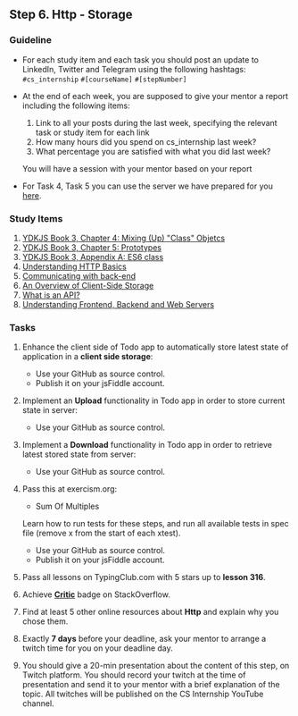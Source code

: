 ## Step 6. Http - Storage

### Guideline

- For each study item and each task you should post an update to LinkedIn, Twitter and Telegram using the following hashtags:
  `#cs_internship`
  `#[courseName]`
  `#[stepNumber]`

- At the end of each week, you are supposed to give your mentor a report including the following items:

  1. Link to all your posts during the last week, specifying the relevant task or study item for each link
  2. How many hours did you spend on cs_internship last week?
  3. What percentage you are satisfied with what you did last week?

  You will have a session with your mentor based on your report

- For Task 4, Task 5 you can use the server we have prepared for you [here]().

### Study Items <!-- omit in toc -->

1. [YDKJS Book 3, Chapter 4: Mixing (Up) "Class" Objetcs](https://github.com/getify/You-Dont-Know-JS/blob/1st-ed/this%20%26%20object%20prototypes/ch4.md)
2. [YDKJS Book 3, Chapter 5: Prototypes](https://github.com/getify/You-Dont-Know-JS/blob/1st-ed/this%20%26%20object%20prototypes/ch5.md)
3. [YDKJS Book 3, Appendix A: ES6 class](https://github.com/getify/You-Dont-Know-JS/blob/1st-ed/this%20%26%20object%20prototypes/apA.md)
4. [Understanding HTTP Basics](https://learn.onemonth.com/understanding-http-basics/)
5. [Communicating with back-end](https://www.sitepoint.com/xmlhttprequest-vs-the-fetch-api-whats-best-for-ajax-in-2019/)
6. [An Overview of Client-Side Storage](https://bitsofco.de/an-overview-of-client-side-storage)
7. [What is an API?](https://www.youtube.com/watch?v=s7wmiS2mSXY)
8. [Understanding Frontend, Backend and Web Servers](https://www.youtube.com/watch?v=d1Gd-MGaleE)

### Tasks <!-- omit in toc -->

1. Enhance the client side of Todo app to automatically store latest state of application in a **client side storage**:

   - Use your GitHub as source control.
   - Publish it on your jsFiddle account.

2. Implement an **Upload** functionality in Todo app in order to store current state in server:

   - Use your GitHub as source control.

3. Implement a **Download** functionality in Todo app in order to retrieve latest stored state from server:

   - Use your GitHub as source control.

4. Pass this at exercism.org:

   - Sum Of Multiples

   Learn how to run tests for these steps, and run all available tests in spec file (remove x from the start of each xtest).

   - Use your GitHub as source control.
   - Publish it on your jsFiddle account.

5. Pass all lessons on TypingClub.com with 5 stars up to **lesson 316**.

6. Achieve [**Critic**](https://stackoverflow.com/help/badges/7/critic) badge on StackOverflow.

7. Find at least 5 other online resources about **Http** and explain why you chose them.

8. Exactly **7 days** before your deadline, ask your mentor to arrange a twitch time for you on your deadline day.

9. You should give a 20-min presentation about the content of this step, on Twitch platform. You should record your twitch at the time of presentation and send it to your mentor with a brief explanation of the topic. All twitches will be published on the CS Internship YouTube channel.
